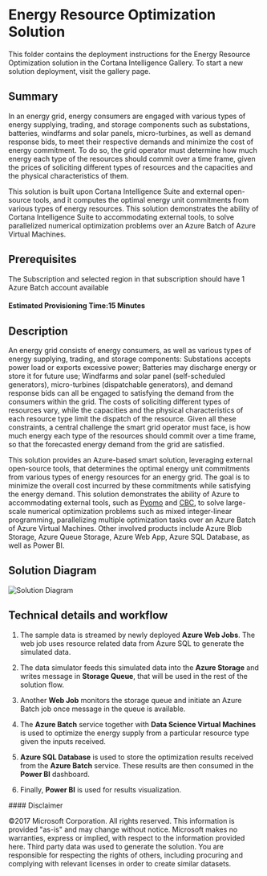 # Energy Resource Optimization Solution

This folder contains the deployment instructions for the Energy Resource Optimization solution in the Cortana Intelligence Gallery. To start a new solution deployment, visit the gallery page.

## Summary
<Guide type="Summary">
In an energy grid, energy consumers are engaged with various types of energy supplying, trading, and storage components such as substations, batteries, windfarms and solar panels, micro-turbines, as well as demand response bids, to meet their respective demands and minimize the cost of energy commitment. To do so, the grid operator must determine how much energy each type of the resources should commit over a time frame, given the prices of soliciting different types of resources and the capacities and the physical characteristics of them.

This solution is built upon Cortana Intelligence Suite and external open-source tools, and it computes the optimal energy unit commitments from various types of energy resources. This solution demonstrates the ability of Cortana Intelligence Suite to accommodating external tools, to solve parallelized numerical optimization problems over an Azure Batch of Azure Virtual Machines. 
</Guide>

## Prerequisites
<Guide type="Prerequisites">
The Subscription and selected region in that subscription should have 1 Azure Batch account available
</Guide>

#### Estimated Provisioning Time:<Guide type="EstimatedTime">15 Minutes</Guide>

## Description
<Guide type="Description">




An energy grid consists of energy consumers, as well as various types of energy supplying, trading, and storage components: Substations accepts power load or exports excessive power; Batteries may discharge energy or store it for future use; Windfarms and solar panel (self-scheduled generators), micro-turbines (dispatchable generators), and demand response bids can all be engaged to satisfying the demand from the consumers within the grid. The costs of soliciting different types of resources vary, while the capacities and the physical characteristics of each resource type limit the dispatch of the resource. Given all these constraints, a central challenge the smart grid operator must face, is how much energy each type of the resources should commit over a time frame, so that the forecasted energy demand from the grid are satisfied.

This solution provides an Azure-based smart solution, leveraging external open-source tools, that determines the optimal energy unit commitments from various types of energy resources for an energy grid. The goal is to minimize the overall cost incurred by these commitments while satisfying the energy demand. This solution demonstrates the ability of Azure to accommodating external tools, such as [Pyomo](http://www.pyomo.org/) and [CBC](https://projects.coin-or.org/Cbc), to solve large-scale numerical optimization problems such as mixed integer-linear programming, parallelizing multiple optimization tasks over an Azure Batch of Azure Virtual Machines. Other involved products include Azure Blob Storage, Azure Queue Storage, Azure Web App, Azure SQL Database, as well as Power BI.

## Solution Diagram

![Solution Diagram](https://github.com/Azure/cortana-intelligence-resource-optimization/blob/master/Manual%20Deployment%20Guide/Figures/resourceOptArchitecture.png)



## Technical details and workflow

1.  The sample data is streamed by newly deployed **Azure Web Jobs**. The web job uses resource related data from Azure SQL to generate the simulated data.

2.  The data simulator feeds this simulated data into the **Azure Storage** and writes message in **Storage Queue**, that will be used in the rest of the solution flow.

3.  Another **Web Job** monitors the storage queue and initiate an Azure Batch job once message in the queue is available.

4.  The **Azure Batch** service together with **Data Science Virtual Machines** is used to optimize the energy supply from a particular resource type given the inputs received.

4.  **Azure SQL Database** is used to store the optimization results received from the **Azure Batch** service. These results are then consumed in the **Power BI** dashboard.

6.  Finally, **Power BI** is used for results visualization.
</Guide>
#### Disclaimer

©2017 Microsoft Corporation. All rights reserved. This information is provided "as-is" and may change without notice. Microsoft makes no warranties, express or implied, with respect to the information provided here. Third party data was used to generate the solution. You are responsible for respecting the rights of others, including procuring and complying with relevant licenses in order to create similar datasets.
